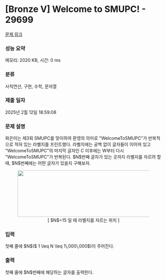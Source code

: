 # [Bronze V] Welcome to SMUPC! - 29699 

[문제 링크](https://www.acmicpc.net/problem/29699) 

### 성능 요약

메모리: 2020 KB, 시간: 0 ms

### 분류

사칙연산, 구현, 수학, 문자열

### 제출 일자

2025년 2월 12일 18:59:08

### 문제 설명

<p>화은이는 제3회 SMUPC를 맞이하여 환영의 의미로 "WelcomeToSMUPC"가 반복적으로 적혀 있는 라벨지를 프린트했다. 라벨지에는 공백 없이 글자들이 이어져 있고 "WelcomeToSMUPC"의 마지막 글자인 C 이후에는 W부터 다시 "WelcomeToSMUPC"가 반복된다. $N$번째 글자가 있는 곳까지 라벨지를 자르려 할 때, $N$번째에는 어떤 글자가 있을지 구해보자.</p>

<figure align="center"><img alt="" src="" style="width: 480px; height: 149px;">
<figcaption align="center">[ $N$=15 일 때 라벨지를 자르는 위치 ]</figcaption>
</figure>

### 입력 

 <p>첫째 줄에 $N$($ 1 \leq N \leq 1\,000\,000$)이 주어진다. </p>

### 출력 

 <p>첫째 줄에 $N$번째에 해당하는 글자를 출력한다.</p>

